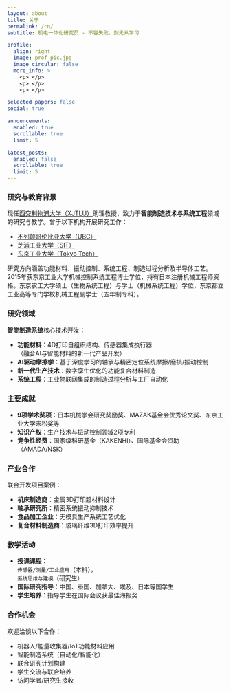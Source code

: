 ```yaml
---
layout: about
title: 关于
permalink: /cn/ 
subtitle: 机电一体化研究员 - 不容失败，则无从学习

profile:
  align: right
  image: prof_pic.jpg
  image_circular: false
  more_info: >
    <p> </p>
    <p> </p>
    <p> </p>

selected_papers: false
social: true

announcements:
  enabled: true
  scrollable: true
  limit: 5

latest_posts:
  enabled: false
  scrollable: true
  limit: 5
---
```


### 研究与教育背景
现任[西交利物浦大学（XJTLU）](https://www.xjtlu.edu.cn)助理教授，致力于**智能制造技术与系统工程**领域的研究与教学。曾于以下机构开展研究工作：
- [不列颠哥伦比亚大学（UBC）](https://www.ubc.ca)
- [芝浦工业大学（SIT）](https://www.shibaura-it.ac.jp/en/) 
- [东京工业大学（Tokyo Tech）](https://www.titech.ac.jp/english)

研究方向涵盖功能材料、振动控制、系统工程、制造过程分析及半导体工艺。2015年获东京工业大学机械控制系统工程博士学位，持有日本注册机械工程师资格。东京农工大学硕士（生物系统工程）与学士（机械系统工程）学位，东京都立工业高等专门学校机械工程副学士（五年制专科）。

### 研究领域
**智能制造系统**核心技术开发：
- **功能材料**：4D打印自组织结构、传感器集成执行器  
  （融合AI与智能材料的新一代产品开发）
- **AI驱动摩擦学**：基于深度学习的轴承与精密定位系统摩擦/磨损/振动控制
- **新一代生产技术**：数字孪生优化的功能复合材料制造
- **系统工程**：工业物联网集成的制造过程分析与工厂自动化

### 主要成就
- **9项学术奖项**：日本机械学会研究奖励奖、MAZAK基金会优秀论文奖、东京工业大学末松奖等
- **知识产权**：生产技术与振动控制领域2项专利
- **竞争性经费**：国家级科研基金（KAKENHI）、国际基金会资助（AMADA/NSK）

### 产业合作
联合开发项目案例：
- **机床制造商**：金属3D打印超材料设计
- **轴承研究所**：精密系统振动抑制技术
- **食品加工企业**：无模具生产系统工艺优化
- **复合材料制造商**：玻璃纤维3D打印效率提升

### 教学活动
- **授课课程**：  
  `传感器/测量/工业应用`（本科），  
  `系统思维与建模`（研究生）
- **国际研究指导**：中国、泰国、加拿大、埃及、日本等国学生
- **学生培养**：指导学生在国际会议获最佳海报奖

### 合作机会
欢迎洽谈以下合作：
- 机器人/能量收集器/IoT功能材料应用
- 智能制造系统（自动化/智能化）
- 联合研究计划构建
- 学生交流与联合培养
- 访问学者/研究生接收